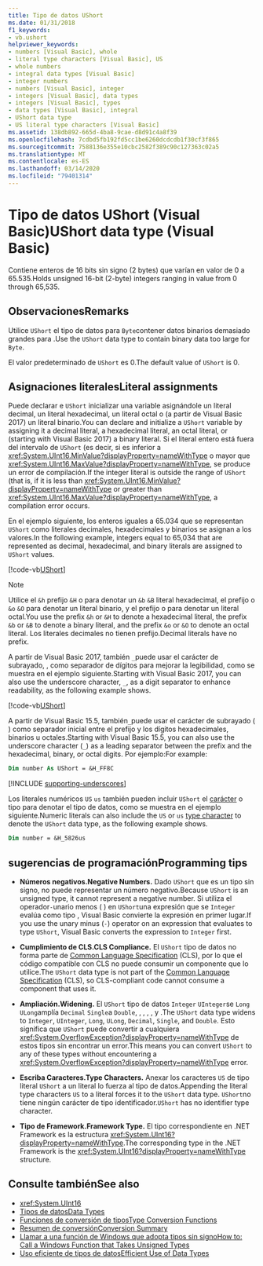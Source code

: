 ```yaml
---
title: Tipo de datos UShort
ms.date: 01/31/2018
f1_keywords:
- vb.ushort
helpviewer_keywords:
- numbers [Visual Basic], whole
- literal type characters [Visual Basic], US
- whole numbers
- integral data types [Visual Basic]
- integer numbers
- numbers [Visual Basic], integer
- integers [Visual Basic], data types
- integers [Visual Basic], types
- data types [Visual Basic], integral
- UShort data type
- US literal type characters [Visual Basic]
ms.assetid: 138db892-665d-4ba8-9cae-d8d91c4a8f39
ms.openlocfilehash: 7cdbd5fb192fd5cc1be6260dcdcdb1f30cf3f865
ms.sourcegitcommit: 7588136e355e10cbc2582f389c90c127363c02a5
ms.translationtype: MT
ms.contentlocale: es-ES
ms.lasthandoff: 03/14/2020
ms.locfileid: "79401314"
---
```

# <a name="ushort-data-type-visual-basic"></a><span data-ttu-id="0b65a-102">Tipo de datos UShort (Visual Basic)</span><span class="sxs-lookup"><span data-stu-id="0b65a-102">UShort data type (Visual Basic)</span></span>

<span data-ttu-id="0b65a-103">Contiene enteros de 16 bits sin signo (2 bytes) que varían en valor de 0 a 65.535.</span><span class="sxs-lookup"><span data-stu-id="0b65a-103">Holds unsigned 16-bit (2-byte) integers ranging in value from 0 through 65,535.</span></span>  
  
## <a name="remarks"></a><span data-ttu-id="0b65a-104">Observaciones</span><span class="sxs-lookup"><span data-stu-id="0b65a-104">Remarks</span></span>

 <span data-ttu-id="0b65a-105">Utilice `UShort` el tipo de datos para `Byte`contener datos binarios demasiado grandes para .</span><span class="sxs-lookup"><span data-stu-id="0b65a-105">Use the `UShort` data type to contain binary data too large for `Byte`.</span></span>  
  
 <span data-ttu-id="0b65a-106">El valor predeterminado de `UShort` es 0.</span><span class="sxs-lookup"><span data-stu-id="0b65a-106">The default value of `UShort` is 0.</span></span>  

## <a name="literal-assignments"></a><span data-ttu-id="0b65a-107">Asignaciones literales</span><span class="sxs-lookup"><span data-stu-id="0b65a-107">Literal assignments</span></span>

<span data-ttu-id="0b65a-108">Puede declarar e `UShort` inicializar una variable asignándole un literal decimal, un literal hexadecimal, un literal octal o (a partir de Visual Basic 2017) un literal binario.</span><span class="sxs-lookup"><span data-stu-id="0b65a-108">You can declare and initialize a `UShort` variable by assigning it a decimal literal, a hexadecimal literal, an octal literal, or (starting with Visual Basic 2017) a binary literal.</span></span> <span data-ttu-id="0b65a-109">Si el literal entero está fuera del intervalo de `UShort` (es decir, si es inferior a <xref:System.UInt16.MinValue?displayProperty=nameWithType> o mayor que <xref:System.UInt16.MaxValue?displayProperty=nameWithType>, se produce un error de compilación.</span><span class="sxs-lookup"><span data-stu-id="0b65a-109">If the integer literal is outside the range of `UShort` (that is, if it is less than <xref:System.UInt16.MinValue?displayProperty=nameWithType> or greater than <xref:System.UInt16.MaxValue?displayProperty=nameWithType>, a compilation error occurs.</span></span>

<span data-ttu-id="0b65a-110">En el ejemplo siguiente, los enteros iguales a 65.034 que se representan `UShort` como literales decimales, hexadecimales y binarios se asignan a los valores.</span><span class="sxs-lookup"><span data-stu-id="0b65a-110">In the following example, integers equal to 65,034 that are represented as decimal, hexadecimal, and binary literals are assigned to `UShort` values.</span></span>
  
[!code-vb[UShort](../../../../samples/snippets/visualbasic/language-reference/data-types/numeric-literals.vb#UShort)]

> [!NOTE]
> <span data-ttu-id="0b65a-111">Utilice el `&h` prefijo `&H` o para denotar un `&b` `&B` literal hexadecimal, el prefijo o `&o` `&O` para denotar un literal binario, y el prefijo o para denotar un literal octal.</span><span class="sxs-lookup"><span data-stu-id="0b65a-111">You use the prefix `&h` or `&H` to denote a hexadecimal literal, the prefix `&b` or `&B` to denote a binary literal, and the prefix `&o` or `&O` to denote an octal literal.</span></span> <span data-ttu-id="0b65a-112">Los literales decimales no tienen prefijo.</span><span class="sxs-lookup"><span data-stu-id="0b65a-112">Decimal literals have no prefix.</span></span>

<span data-ttu-id="0b65a-113">A partir de Visual Basic 2017, también `_`puede usar el carácter de subrayado, , como separador de dígitos para mejorar la legibilidad, como se muestra en el ejemplo siguiente.</span><span class="sxs-lookup"><span data-stu-id="0b65a-113">Starting with Visual Basic 2017, you can also use the underscore character, `_`, as a digit separator to enhance readability, as the following example shows.</span></span>

[!code-vb[UShort](../../../../samples/snippets/visualbasic/language-reference/data-types/numeric-literals.vb#UShortS)]

<span data-ttu-id="0b65a-114">A partir de Visual Basic 15.5, también`_`puede usar el carácter de subrayado ( ) como separador inicial entre el prefijo y los dígitos hexadecimales, binarios u octales.</span><span class="sxs-lookup"><span data-stu-id="0b65a-114">Starting with Visual Basic 15.5, you can also use the underscore character (`_`) as a leading separator between the prefix and the hexadecimal, binary, or octal digits.</span></span> <span data-ttu-id="0b65a-115">Por ejemplo:</span><span class="sxs-lookup"><span data-stu-id="0b65a-115">For example:</span></span>

```vb
Dim number As UShort = &H_FF8C
```

[!INCLUDE [supporting-underscores](../../../../includes/vb-separator-langversion.md)]

<span data-ttu-id="0b65a-116">Los literales numéricos `US` `us` también pueden incluir `UShort` el [carácter](../../programming-guide/language-features/data-types/type-characters.md) o tipo para denotar el tipo de datos, como se muestra en el ejemplo siguiente.</span><span class="sxs-lookup"><span data-stu-id="0b65a-116">Numeric literals can also include the `US` or `us` [type character](../../programming-guide/language-features/data-types/type-characters.md) to denote the `UShort` data type, as the following example shows.</span></span>

```vb
Dim number = &H_5826us
```

## <a name="programming-tips"></a><span data-ttu-id="0b65a-117">sugerencias de programación</span><span class="sxs-lookup"><span data-stu-id="0b65a-117">Programming tips</span></span>
  
- <span data-ttu-id="0b65a-118">**Números negativos.**</span><span class="sxs-lookup"><span data-stu-id="0b65a-118">**Negative Numbers.**</span></span> <span data-ttu-id="0b65a-119">Dado `UShort` que es un tipo sin signo, no puede representar un número negativo.</span><span class="sxs-lookup"><span data-stu-id="0b65a-119">Because `UShort` is an unsigned type, it cannot represent a negative number.</span></span> <span data-ttu-id="0b65a-120">Si utiliza el operador`-`unario menos ( ) en `UShort`una expresión que se `Integer` evalúa como tipo , Visual Basic convierte la expresión en primer lugar.</span><span class="sxs-lookup"><span data-stu-id="0b65a-120">If you use the unary minus (`-`) operator on an expression that evaluates to type `UShort`, Visual Basic converts the expression to `Integer` first.</span></span>  
  
- <span data-ttu-id="0b65a-121">**Cumplimiento de CLS.**</span><span class="sxs-lookup"><span data-stu-id="0b65a-121">**CLS Compliance.**</span></span> <span data-ttu-id="0b65a-122">El `UShort` tipo de datos no forma parte de [Common Language Specification](https://www.ecma-international.org/publications/standards/Ecma-335.htm) (CLS), por lo que el código compatible con CLS no puede consumir un componente que lo utilice.</span><span class="sxs-lookup"><span data-stu-id="0b65a-122">The `UShort` data type is not part of the [Common Language Specification](https://www.ecma-international.org/publications/standards/Ecma-335.htm) (CLS), so CLS-compliant code cannot consume a component that uses it.</span></span>
  
- <span data-ttu-id="0b65a-123">**Ampliación.**</span><span class="sxs-lookup"><span data-stu-id="0b65a-123">**Widening.**</span></span> <span data-ttu-id="0b65a-124">El `UShort` tipo de datos `Integer` `UInteger`se `Long` `ULong`amplía `Decimal` `Single`a `Double`, , , , , y .</span><span class="sxs-lookup"><span data-stu-id="0b65a-124">The `UShort` data type widens to `Integer`, `UInteger`, `Long`, `ULong`, `Decimal`, `Single`, and `Double`.</span></span> <span data-ttu-id="0b65a-125">Esto significa que `UShort` puede convertir a cualquiera <xref:System.OverflowException?displayProperty=nameWithType> de estos tipos sin encontrar un error.</span><span class="sxs-lookup"><span data-stu-id="0b65a-125">This means you can convert `UShort` to any of these types without encountering a <xref:System.OverflowException?displayProperty=nameWithType> error.</span></span>  
  
- <span data-ttu-id="0b65a-126">**Escriba Caracteres.**</span><span class="sxs-lookup"><span data-stu-id="0b65a-126">**Type Characters.**</span></span> <span data-ttu-id="0b65a-127">Anexar los caracteres `US` de tipo literal `UShort` a un literal lo fuerza al tipo de datos.</span><span class="sxs-lookup"><span data-stu-id="0b65a-127">Appending the literal type characters `US` to a literal forces it to the `UShort` data type.</span></span> <span data-ttu-id="0b65a-128">`UShort`no tiene ningún carácter de tipo identificador.</span><span class="sxs-lookup"><span data-stu-id="0b65a-128">`UShort` has no identifier type character.</span></span>  
  
- <span data-ttu-id="0b65a-129">**Tipo de Framework.**</span><span class="sxs-lookup"><span data-stu-id="0b65a-129">**Framework Type.**</span></span> <span data-ttu-id="0b65a-130">El tipo correspondiente en .NET Framework es la estructura <xref:System.UInt16?displayProperty=nameWithType>.</span><span class="sxs-lookup"><span data-stu-id="0b65a-130">The corresponding type in the .NET Framework is the <xref:System.UInt16?displayProperty=nameWithType> structure.</span></span>  
  
## <a name="see-also"></a><span data-ttu-id="0b65a-131">Consulte también</span><span class="sxs-lookup"><span data-stu-id="0b65a-131">See also</span></span>

- <xref:System.UInt16>
- [<span data-ttu-id="0b65a-132">Tipos de datos</span><span class="sxs-lookup"><span data-stu-id="0b65a-132">Data Types</span></span>](../../../visual-basic/language-reference/data-types/index.md)
- [<span data-ttu-id="0b65a-133">Funciones de conversión de tipos</span><span class="sxs-lookup"><span data-stu-id="0b65a-133">Type Conversion Functions</span></span>](../../../visual-basic/language-reference/functions/type-conversion-functions.md)
- [<span data-ttu-id="0b65a-134">Resumen de conversión</span><span class="sxs-lookup"><span data-stu-id="0b65a-134">Conversion Summary</span></span>](../../../visual-basic/language-reference/keywords/conversion-summary.md)
- [<span data-ttu-id="0b65a-135">Llamar a una función de Windows que adopta tipos sin signo</span><span class="sxs-lookup"><span data-stu-id="0b65a-135">How to: Call a Windows Function that Takes Unsigned Types</span></span>](../../../visual-basic/programming-guide/com-interop/how-to-call-a-windows-function-that-takes-unsigned-types.md)
- [<span data-ttu-id="0b65a-136">Uso eficiente de tipos de datos</span><span class="sxs-lookup"><span data-stu-id="0b65a-136">Efficient Use of Data Types</span></span>](../../../visual-basic/programming-guide/language-features/data-types/efficient-use-of-data-types.md)
